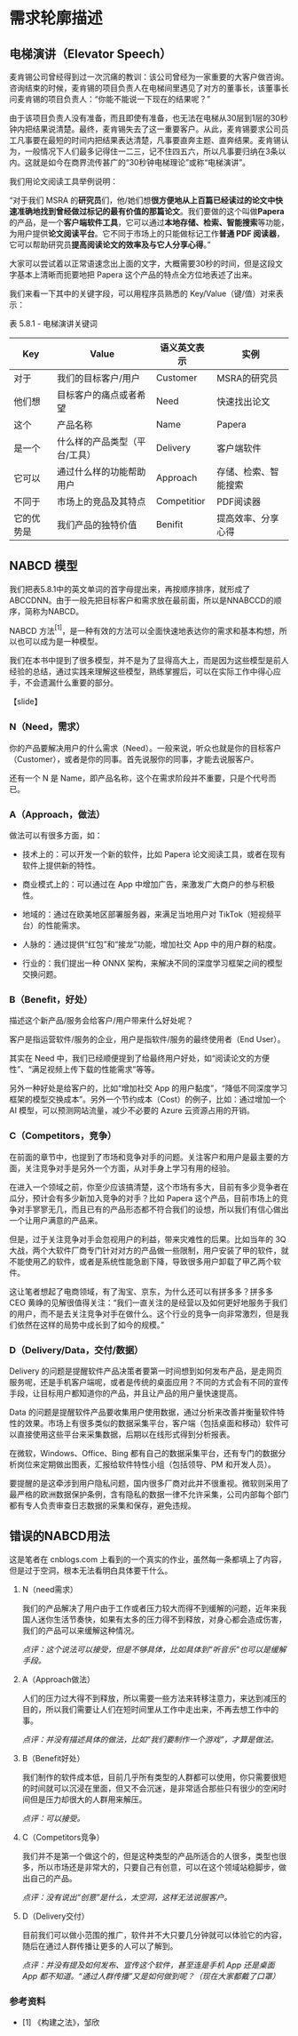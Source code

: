 # 需求轮廓描述

## 电梯演讲（Elevator Speech）

麦肯锡公司曾经得到过一次沉痛的教训：该公司曾经为一家重要的大客户做咨询。咨询结束的时候，麦肯锡的项目负责人在电梯间里遇见了对方的董事长，该董事长问麦肯锡的项目负责人：“你能不能说一下现在的结果呢？”

由于该项目负责人没有准备，而且即使有准备，也无法在电梯从30层到1层的30秒钟内把结果说清楚。最终，麦肯锡失去了这一重要客户。从此，麦肯锡要求公司员工凡事要在最短的时间内把结果表达清楚，凡事要直奔主题、直奔结果。麦肯锡认为，一般情况下人们最多记得住一二三，记不住四五六，所以凡事要归纳在3条以内。这就是如今在商界流传甚广的“30秒钟电梯理论”或称“电梯演讲”。

我们用论文阅读工具举例说明：

“对于我们 MSRA 的**研究员**们，他/她们想**很方便地从上百篇已经读过的论文中快速准确地找到曾经做过标记的最有价值的那篇论文**。我们要做的这个叫做**Papera**的产品，是一个**客户端软件工具**，它可以通过**本地存储、检索、智能搜索**等功能，为用户提供**论文阅读平台**。它不同于市场上的只能做标记工作**普通 PDF 阅读器**，它可以帮助研究员**提高阅读论文的效率及与它人分享心得**。”

大家可以尝试着以正常语速念出上面的文字，大概需要30秒的时间，但是这段文字基本上清晰而扼要地把 Papera 这个产品的特点全方位地表述了出来。

我们来看一下其中的关键字段，可以用程序员熟悉的 Key/Value（键/值）对来表示：

表 5.8.1 - 电梯演讲关键词

|Key|Value|语义英文表示|实例|
|--|--|--|--|
|对于|我们的目标客户/用户|Customer|MSRA的研究员|
|他们想|目标客户的痛点或者希望|Need|快速找出论文|
|这个|产品名称|Name|Papera|
|是一个|什么样的产品类型（平台/工具）|Delivery|客户端软件|
|它可以|通过什么样的功能帮助用户|Approach|存储、检索、智能搜索|
|不同于|市场上的竞品及其特点|Competitior|PDF阅读器|
|它的优势是|我们产品的独特价值|Benifit|提高效率、分享心得|

## NABCD 模型

我们把表5.8.1中的英文单词的首字母提出来，再按顺序排序，就形成了 ABCCDNN。由于一般先把目标客户和需求放在最前面，所以是NNABCCD的顺序，简称为NABCD。

NABCD 方法$^{[1]}$，是一种有效的方法可以全面快速地表达你的需求和基本构想，所以也可以成为是一种模型。

我们在本书中提到了很多模型，并不是为了显得高大上，而是因为这些模型是前人经验的总结，通过实践来理解这些模型，熟练掌握后，可以在实际工作中得心应手，不会遗漏什么重要的部分。

【slide】

### N（Need，需求）

你的产品要解决用户的什么需求（Need）。一般来说，听众也就是你的目标客户（Customer），或者是你的同事。首先说服你的同事，才能去说服客户。

还有一个 N 是 Name，即产品名称，这个在需求阶段并不重要，只是个代号而已。

### A（Approach，做法）

做法可以有很多方面，如：

- 技术上的：可以开发一个新的软件，比如 Papera 论文阅读工具，或者在现有软件上提供新的特性。
  
- 商业模式上的：可以通过在 App 中增加广告，来激发广大商户的参与积极性。
  
- 地域的：通过在欧美地区部署服务器，来满足当地用户对 TikTok（短视频平台）的性能需求。
  
- 人脉的：通过提供“红包”和“接龙”功能，增加社交 App 中的用户群的粘度。
  
- 行业的：我们提出一种 ONNX 架构，来解决不同的深度学习框架之间的模型交换问题。

### B（Benefit，好处）

描述这个新产品/服务会给客户/用户带来什么好处呢？

客户是指运营软件/服务的企业，用户是指软件/服务的最终使用者（End User）。

其实在 Need 中，我们已经顺便提到了给最终用户好处，如“阅读论文的方便性”、“满足视频上传下载的性能需求”等等。

另外一种好处是给客户的，比如“增加社交 App 的用户黏度”，“降低不同深度学习框架的模型交换成本”。另外一个节约成本（Cost）的例子，比如：通过增加一个 AI 模型，可以预测网站流量，减少不必要的 Azure 云资源占用的开销。

### C（Competitors，竞争）

在前面的章节中，也提到了市场和竞争对手的问题。关注客户和用户是最主要的方面，关注竞争对手是另外一个方面，从对手身上学习有用的经验。

在进入一个领域之前，你至少应该搞清楚，这个市场有多大，目前有多少竞争者在瓜分，预计会有多少新加入竞争的对手？比如 Papera 这个产品，目前市场上的竞争对手寥寥无几，而且已有的产品形态都不符合我们的设想，所以我们有信心做出一个让用户满意的产品来。

但是，过于关注竞争对手会忽视用户的利益，带来灾难性的后果。比如当年的 3Q 大战，两个大软件厂商专门针对对方的产品做一些限制，用户安装了甲的软件，就不能使用乙的软件，或者是系统性能急剧下降，导致很多用户卸载了甲乙两个软件。

这让笔者想起了电商领域，有了淘宝、京东，为什么还可以有拼多多？拼多多 CEO 黄峥的见解很值得关注：“我们一直关注的是经营以及如何更好地服务于我们的用户，而不是去关注竞争对手在做什么。这个行业的竞争一向非常激烈，但是我们依然在这样的局势中成长到了如今的规模。”

### D（Delivery/Data，交付/数据）

Delivery 的问题是提醒软件产品决策者要第一时间想到如何发布产品，是走网页服务呢，还是手机客户端呢，或者是传统的桌面应用？不同的方式会有不同的宣传手段，让目标用户都知道你的产品，并且让产品的用户量快速提高。

Data 的问题是提醒软件产品要收集用户使用数据，通过分析来改善并衡量软件特性的效果。市场上有很多类似的数据采集平台，客户端（包括桌面和移动）软件可以直接使用这些平台来采集数据，后期以在线形式得到分析报表。

在微软，Windows、Office、Bing 都有自己的数据采集平台，还有专门的数据分析岗位来定期做出图表，汇报给软件特性小组（包括领导、PM 和开发人员）。

要提醒的是这牵涉到用户隐私问题，国内很多厂商对此并不很重视。微软则采用了最严格的欧洲数据保护条例，含有隐私的数据一律不允许采集，公司内部每个部门都有专人负责审查日志数据的采集和保存，避免违规。


## 错误的NABCD用法

这是笔者在 cnblogs.com 上看到的一个真实的作业，虽然每一条都填上了内容，但是过于空洞，根本无法看明白具体要干什么。

1. N（need需求）

   我们的产品解决了用户由于工作或者压力较大而得不到缓解的问题，近年来我国人迷你生活节奏快，如果有太多的压力得不到释放，对身心都会造成伤害，我们的产品可以来缓解这种情况。

   *点评：这个说法可以接受，但是不够具体，比如具体到“听音乐”也可以是缓解手段。*

2. A（Approach做法）

   人们的压力过大得不到释放，所以需要一些方法来转移注意力，来达到减压的目的，所以我们需要让人们在短时间里从工作中走出来，不再去想工作中的事。

   *点评：并没有描述具体的做法，比如“我们要制作一个游戏”，才算是做法。*

3. B（Benefit好处）

   我们制作的软件成本低，目前几乎所有类型的人群都可以使用，你只需要很短的时间就可以沉浸在里面，但又不会沉迷，是非常适合那些只有很少的空闲时间但是压力却很大的人群用来解压。

   *点评：可以接受。*

4. C（Competitors竞争）

   我们并不是第一个做这个的，但是这种类型的产品所适合的人很多，类型也很多，所以市场还是非常大的，只要自己有创意，可以在这个领域站稳脚步，做出自己的产品。

   *点评：没有说出“创意”是什么，太空洞，这样无法说服客户。*

5. D（Delivery交付）

   目前我们可以做小范围的推广，软件并不大只要几分钟就可以体验它的内容，随后在通过人群传播让更多的人可以了解到。

   *点评：并没有提及如何发布、宣传这个软件，甚至连是手机 App 还是桌面 App 都不知道。“通过人群传播”又是如何做到呢？（现在大家都戴了口罩）*

### 参考资料

- [1] 《构建之法》，邹欣
